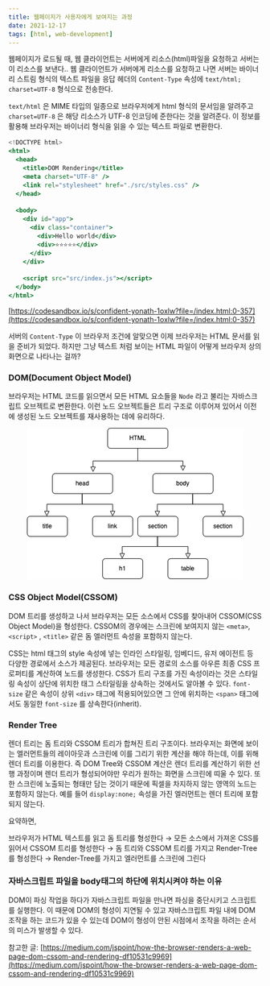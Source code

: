 ```yaml
---
title: 웹페이지가 사용자에게 보여지는 과정
date: 2021-12-17
tags: [html, web-development]
---
```

웹페이지가 로드될 때, 웹 클라이언트는 서버에게 리소스(html)파일을 요청하고 서버는 이 리소스를 보낸다.. 웹 클라이언트가 서버에게 리소스를 요청하고 나면 서버는 바이너리 스트림 형식의 텍스트 파일을 응답 헤더의 `Content-Type` 속성에 `text/html; charset=UTF-8` 형식으로 전송한다. 

`text/html` 은 MIME 타입의 일종으로 브라우저에게 html 형식의 문서임을 알려주고 `charset=UTF-8` 은 해당 리소스가 UTF-8 인코딩에 준한다는 것을 알려준다. 이 정보를 활용해 브라우저는 바이너리 형식을 읽을 수 있는 텍스트 파일로 변환한다. 

```jsx
<!DOCTYPE html>
<html>
  <head>
    <title>DOM Rendering</title>
    <meta charset="UTF-8" />
    <link rel="stylesheet" href="./src/styles.css" />
  </head>

  <body>
    <div id="app">
      <div class="container">
        <div>Hello world</div>
        <div>⭐⭐⭐⭐⭐</div>
      </div>
    </div>

    <script src="src/index.js"></script>
  </body>
</html>
```

[https://codesandbox.io/s/confident-yonath-1oxlw?file=/index.html:0-357](https://codesandbox.io/s/confident-yonath-1oxlw?file=/index.html:0-357)

서버의 `Content-Type` 이 브라우저 조건에 알맞으면 이제 브라우저는 HTML 문서를 읽을 준비가 되었다. 하지만 그냥 텍스트 처럼 보이는 HTML 파일이 어떻게 브라우저 상의 화면으로 나타나는 걸까?

### DOM(Document Object Model)

브라우저는 HTML 코드를 읽으면서 모든 HTML 요소들을  `Node` 라고 불리는 자바스크립트 오브젝트로 변환한다. 이런 노드 오브젝트들은 트리 구조로 이루어져 있어서 이전에 생성된 노드 오브젝트를 재사용하는 데에 유리하다. 

<p align="center">
<img src="../../static/media/blog/domtree.png" alt="Dom Tree"></p>

### CSS Object Model(CSSOM)

DOM 트리를 생성하고 나서 브라우저는 모든 소스에서 CSS를 찾아내어 CSSOM(CSS Object Model)을 형성한다. CSSOM의 경우에는 스크린에 보여지지 않는 `<meta>`, `<script>` , `<title>` 같은 돔 엘러먼트 속성을 포함하지 않는다.

CSS는 html 태그의 style 속성에 넣는 인라인 스타일링, 임베디드, 유저 에이전트 등 다양한 경로에서 소스가 제공된다. 브라우저는 모든 경로의 소스를 아우른 최종 CSS 프로퍼티를 계산하여 노드를 생성한다. CSS가 트리 구조를 가진 속성이라는 것은 스타일링 속성이 상단에 위치한 태그 스타일링을 상속하는 것에서도 알아볼 수 있다. `font-size` 같은 속성이 상위 `<div>` 태그에 적용되어있으면 그 안에 위치하는 `<span>` 태그에서도 동일한 `font-size` 를 상속한다(inherit).

### Render Tree

렌더 트리는 돔 트리와 CSSOM 트리가 합쳐진 트리 구조이다. 브라우저는 화면에 보이는 엘러먼트들의 레이아웃과 스크린에 이를 그리기 위한 계산을 해야 하는데, 이를 위해 렌더 트리를 이용한다. 즉 DOM Tree와 CSSOM 계산은 렌더 트리를 계산하기 위한 선행 과정이며 렌더 트리가 형성되어야만 우리가 원하는 화면을 스크린에 띠울 수 있다. 또한 스크린에 노출되는 형태만 담는 것이기 때문에 픽셀을 차지하지 않는 영역의 노드는 포함하지 않는다. 예를 들어 `display:none;` 속성을 가진 엘러먼트는 렌더 트리에 포함되지 않는다.

요약하면,

브라우저가 HTML 텍스트를 읽고 돔 트리를 형성한다 → 모든 소스에서 가져온 CSS를 읽어서 CSSOM 트리를 형성한다 → 돔 트리와 CSSOM 트리를 가지고 Render-Tree를 형성한다 → Render-Tree를 가지고 엘러먼트를 스크린에 그린다

### 자바스크립트 파일을 body태그의 하단에 위치시켜야 하는 이유
DOM이 파싱 작업을 하다가 자바스크립트 파일을 만나면 파싱을 중단시키고 스크립트를 실행한다. 이 때문에 DOM의 형성이 지연될 수 있고 자바스크립트 파일 내에 DOM 조작을 하는 코드가 있을 수 있는데 DOM이 형성이 안된 시점에서 조작을 하려는 순서의 미스가 발생할 수 있다.

참고한 글: [https://medium.com/jspoint/how-the-browser-renders-a-web-page-dom-cssom-and-rendering-df10531c9969](https://medium.com/jspoint/how-the-browser-renders-a-web-page-dom-cssom-and-rendering-df10531c9969)